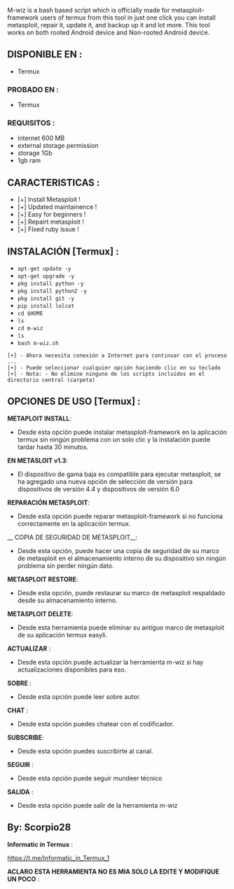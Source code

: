 
M-wiz is a bash based script which is officially made for metasploit-framework users of termux from this tool in just one click you can install metasploit, repair it, update it, and backup up it and lot more. This tool works on both rooted Android device and Non-rooted Android device.

## DISPONIBLE EN :

* Termux

### PROBADO EN :

* Termux

### REQUISITOS :
* internet 600 MB
* external storage permission
* storage 1Gb
* 1gb ram

## CARACTERISTICAS :
* [+] Install Metasploit !
* [+] Updated maintainence !
* [+] Easy for beginners !
* [+] Repairt metasploit !
* [+] FIxed ruby issue !

## INSTALACIÓN [Termux] :

* `apt-get update -y`
* `apt-get upgrade -y`
* `pkg install python -y`
* `pkg install python2 -y`
* `pkg install git -y`
* `pip install lolcat`
* `cd $HOME`
* `ls`
* `cd m-wiz`
* `ls`
* `bash m-wiz.sh`
```
[+] - Ahora necesita conexión a Internet para continuar con el proceso ...
[+] - Puede seleccionar cualquier opción haciendo clic en su teclado
[+] - Nota: - No elimine ninguno de los scripts incluidos en el directorio central (carpeta)
```
## OPCIONES DE USO [Termux] :

__METAPLOIT INSTALL__:
- Desde esta opción puede instalar metasploit-framework en la aplicación termux sin ningún problema con un solo clic y la instalación puede tardar hasta 30 minutos.

__EN METASLOIT v1.3__:
- El dispositivo de gama baja es compatible para ejecutar metasploit, se ha agregado una nueva opción de selección de versión para dispositivos de versión 4.4 y dispositivos de versión 6.0

__REPARACIÓN METASPLOIT__:
- Desde esta opción puede reparar metasploit-framework si no funciona correctamente en la aplicación termux.

__ COPIA DE SEGURIDAD DE METASPLOIT__:
- Desde esta opción, puede hacer una copia de seguridad de su marco de metasploit en el almacenamiento interno de su dispositivo sin ningún problema sin perder ningún dato.

__METASPLOIT RESTORE__:
- Desde esta opción, puede restaurar su marco de metasploit respaldado desde su almacenamiento interno.

__METASPLOIT DELETE__:
- Desde esta herramienta puede eliminar su antiguo marco de metasploit de su aplicación termux easyli.

__ACTUALIZAR__ :
- Desde esta opción puede actualizar la herramienta m-wiz si hay actualizaciones disponibles para eso.

__SOBRE__ :
- Desde esta opción puede leer sobre autor.

__CHAT__ :
- Desde esta opción puedes chatear con el codificador.

__SUBSCRIBE__:
- Desde esta opción puedes suscribirte al canal.

__SEGUIR__ :
- Desde esta opción puede seguir mundeer técnico

__SALIDA__ :
- Desde esta opción puede salir de la herramienta m-wiz

## By: Scorpio28

__Informatic in Termux__ :

https://t.me/Informatic_in_Termux_1

__ACLARO ESTA HERRAMIENTA NO ES MIA SOLO LA EDITE Y MODIFIQUE UN POCO__ :
